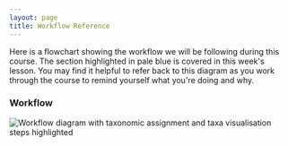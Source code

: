 ```yaml
---
layout: page
title: Workflow Reference
---
```

Here is a flowchart showing the workflow we will be following during this course. The section highlighted in pale blue is covered in this week's lesson. You may find it helpful to refer back to this diagram as you work through the course to remind yourself what you're doing and why.

### Workflow
<img align="center" src="{{ page.root }}/fig/workflow_03_highlight.png" alt="Workflow diagram with taxonomic assignment and taxa visualisation steps highlighted"/>